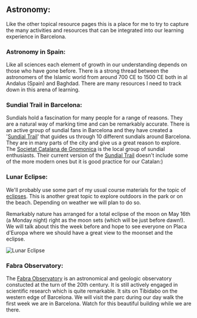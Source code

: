 ## Astronomy:

Like the other topical resource pages this is a place for me to try to capture the many activities and resources that can be integrated into our learning experience in Barcelona.

### Astronomy in Spain:

Like all sciences each element of growth in our understanding depends on those who have gone before. There is a strong thread between the astronomers of the Islamic world from around 700 CE to 1500 CE both in al Andalus (Spain) and Baghdad. There are many resources I need to track down in this arena of learning.


### Sundial Trail in Barcelona:

Sundials hold a fascination for many people for a range of reasons. They are a natural way of marking time and can be remarkably accurate. There is an active group of sundial fans in Barcelona and they have created a '[Sundial Trail](http://www.sundials.co/~barceln.htm)' that guides us through 10 different sundials around Barcelona. They are in many parts of the city and give us a great reason to explore. The [Societat Catalana de Gnomonica](https://www.gnomonica.cat/index.php) is the local group of sundial enthusiasts. Their current version of the [Sundial Trail](https://www.gnomonica.cat/index.php/itineraris/onze-rellotges-de-sol-de-barcelona) doesn't include some of the more modern ones but it is good practice for our Catalan:)

### Lunar Eclipse:

We'll probably use some part of my usual course materials for the topic of [eclipses](http://coccweb.cocc.edu/bemerson/PhysicsGlobal/Courses/GS107/GS107Materials/GS107Breadcrumb/GS107BCSunEarthMoonII.html). This is another great topic to explore outdoors in the park or on the beach. Depending on weather we will plan to do so.

Remarkably nature has arranged for a total eclipse of the moon on May 16th (a Monday night) right as the moon sets (which will be just before dawn!). We will talk about this the week before and hope to see everyone on Placa d'Europa where we should have a great view to the moonset and the eclipse.

![Lunar Eclipse](../imagesBarca22/LE2022May16T.png)


### Fabra Observatory:

The [Fabra Observatory](https://www.racab.cat/en/fabra-observatory) is an astronomical and geologic observatory constucted at the turn of the 20th century. It is still actively engaged in scientific research which is quite remarkable. It sits on Tibidabo on the western edge of Barcelona. We will visit the parc during our day walk the first week we are in Barcelona. Watch for this beautiful building while we are there.


